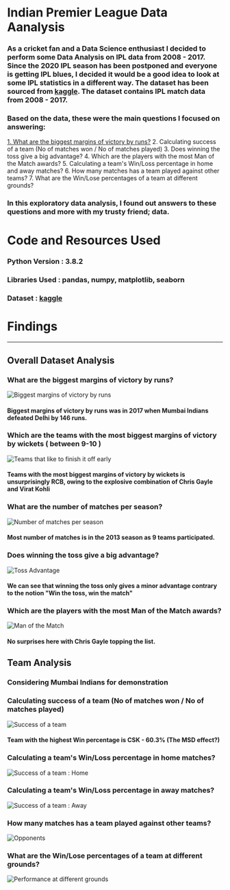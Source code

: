 # Indian Premier League Data Aanalysis

### As a cricket fan and a Data Science enthusiast I decided to perform some Data Analysis on IPL data from 2008 - 2017. Since the 2020 IPL season has been postponed and everyone is getting IPL blues, I decided it would be a good idea to look at some IPL statistics in a different way. The dataset has been sourced from [kaggle](https://www.kaggle.com/manasgarg/ipl/data). The dataset contains IPL match data from 2008 - 2017.

### Based on the data, these were the main questions I focused on answering:
[1. What are the biggest margins of victory by runs?](#What-are-the-biggest-margins-of-victory-by-runs?)
2. Calculating success of a team (No of matches won / No of matches played)
3. Does winning the toss give a big advantage?
4. Which are the players with the most Man of the Match awards?
5. Calculating a team's Win/Loss percentage in home and away matches?
6. How many matches has a team played against other teams?
7. What are the Win/Lose percentages of a team at different grounds?

### In this exploratory data analysis, I found out answers to these questions and more with my trusty friend; data.

# Code and Resources Used

### Python Version : 3.8.2
### Libraries Used : pandas, numpy, matplotlib, seaborn
### Dataset : [kaggle](https://www.kaggle.com/manasgarg/ipl/data)

# Findings
___

## Overall Dataset Analysis

### What are the biggest margins of victory by runs?
![Biggest margins of victory by runs](https://raw.githubusercontent.com/ritik-k/ipl_analysis/master/images/Screenshot%20from%202020-06-22%2000-24-44.png)
#### Biggest margins of victory by runs was in 2017 when Mumbai Indians defeated Delhi by 146 runs.

### Which are the teams with the most biggest margins of victory by wickets ( between 9-10 )
![Teams that like to finish it off early](https://raw.githubusercontent.com/ritik-k/ipl_analysis/master/images/Screenshot%20from%202020-06-22%2000-26-26.png)
#### Teams with the most biggest margins of victory by wickets is unsurprisingly RCB, owing to the explosive combination of Chris Gayle and Virat Kohli

### What are the number of matches per season?
![Number of matches per season](https://raw.githubusercontent.com/ritik-k/ipl_analysis/master/images/Screenshot%20from%202020-06-22%2000-26-41.png)
#### Most number of matches is in the 2013 season as 9 teams participated.

### Does winning the toss give a big advantage?
![Toss Advantage](https://raw.githubusercontent.com/ritik-k/ipl_analysis/master/images/Screenshot%20from%202020-06-22%2000-27-17.png)
#### We can see that winning the toss only gives a minor advantage contrary to the notion "Win the toss, win the match"

### Which are the players with the most Man of the Match awards?
![Man of the Match](https://raw.githubusercontent.com/ritik-k/ipl_analysis/master/images/Screenshot%20from%202020-06-22%2000-27-34.png)
#### No surprises here with Chris Gayle topping the list.

## Team Analysis
### Considering Mumbai Indians for demonstration

### Calculating success of a team (No of matches won / No of matches played)
![Success of a team](https://raw.githubusercontent.com/ritik-k/ipl_analysis/master/images/Screenshot%20from%202020-06-22%2000-26-59.png)
#### Team with the highest Win percentage is CSK - 60.3% (The MSD effect?)

### Calculating a team's Win/Loss percentage in home matches?
![Success of a team : Home](https://raw.githubusercontent.com/ritik-k/ipl_analysis/master/images/Screenshot%20from%202020-06-22%2000-27-57.png)

### Calculating a team's Win/Loss percentage in away matches?
![Success of a team : Away](https://raw.githubusercontent.com/ritik-k/ipl_analysis/master/images/Screenshot%20from%202020-06-22%2000-28-15.png)

### How many matches has a team played against other teams?
![Opponents](https://raw.githubusercontent.com/ritik-k/ipl_analysis/master/images/Screenshot%20from%202020-06-22%2000-28-35.png)

### What are the Win/Lose percentages of a team at different grounds?
![Performance at different grounds](https://raw.githubusercontent.com/ritik-k/ipl_analysis/master/images/Screenshot%20from%202020-06-22%2000-29-08.png)

